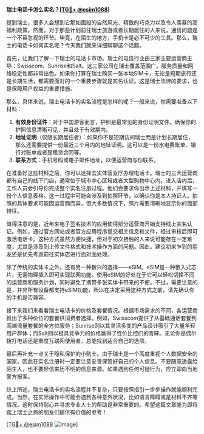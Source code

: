 **瑞士电话卡怎么实名？[[TG💪+ @esim1088](https://t.me/s/esim1088)]**

提到瑞士，很多人会想到它那如画般的自然风光、精致的巧克力以及令人羡慕的高福利政策。然而，对于那些计划前往瑞士旅游或者长期居住的人来说，通信问题是一个不容忽视的环节。毕竟，在陌生的地方，手机卡是必不可少的工具。那么，瑞士的电话卡如何实名呢？今天我们就来详细聊聊这个话题。

首先，让我们了解一下瑞士的电话卡市场。瑞士的电信行业由三家主要运营商主导：Swisscom、Sunrise和Salt。这三家公司在瑞士覆盖范围广，服务质量和网络稳定性都非常出色。如果你打算在瑞士购买一张本地SIM卡，无论是短期旅行还是长期生活，都需要面对的一个重要步骤就是实名认证。这是瑞士法律的要求，也是保障用户权益的重要措施。

那么，具体来说，瑞士电话卡的实名流程是怎样的呢？一般来说，你需要准备以下材料：

1. **有效身份证件**：对于中国游客而言，护照是最常见的身份证明文件。确保你的护照信息清晰可见，并且处于有效期内。
2. **地址证明**（仅限长期居住者）：如果你不是短期访问瑞士而是计划长期居住，那么还需要提供一份最近三个月内的地址证明。这可以是一份水电费账单、银行对账单或者是租赁合同等。
3. **联系方式**：手机号码或电子邮件地址，以便运营商与你联系。

在准备好这些材料之后，你可以选择去实体营业厅办理电话卡。瑞士的三大运营商都有自己的线下门店，通常位于城市中心区域或者大型购物中心内。进入店内后，工作人员会引导你完成整个实名注册过程。他们会要求你出示上述材料，并填写一份个人信息表格。这一过程中可能会涉及到拍照环节，以确认你是本人持证人。拍照的具体要求可能因运营商而异，但大多数情况下，照片需要清晰地显示你的面部特征。

值得注意的是，近年来电子签名技术的应用使得部分运营商开始支持线上实名认证。例如，通过官方网站或者官方应用程序提交相关信息和文件，经过审核后即可激活电话卡。这种方式虽然方便快捷，但对于初次接触的人来说可能存在一定难度，尤其是涉及到上传文件格式和技术操作方面的问题。因此，建议初来乍到的朋友还是优先考虑前往实体店进行面对面处理。

除了传统的实体卡之外，还有另一种新兴的选择——eSIM。eSIM是一种嵌入式芯片，无需物理插入即可实现联网功能。使用eSIM的好处在于它可以轻松切换不同的运营商和服务计划，同时避免了携带多张实体卡带来的不便。不过，需要注意的是，并非所有设备都支持eSIM功能，所以在决定采用这种方式之前，请先确认你的手机是否兼容。

接下来我们来看看瑞士电话卡的价格及套餐情况。根据市场需求的不同，各运营商推出了多种价位的套餐供消费者选择。例如，Swisscom提供了从基础通话套餐到高端流量套餐的全方位服务；Sunrise则以其灵活多变的产品设计吸引了大量年轻用户群体；而Salt则以极具竞争力的价格赢得了性价比控们的青睐。无论你是偶尔拨打电话还是重度互联网使用者，总能找到适合自己的选项。

最后再补充一点关于隐私保护的小贴士。由于瑞士是一个高度重视个人数据安全的国家，因此在实名注册时一定要注意妥善保管好自己的个人信息。不要随意透露给陌生人，也不要轻信来历不明的信息来源。如果遇到任何可疑行为，应立即向当地警方报案。

综上所述，瑞士电话卡的实名流程并不复杂，只要按照指引一步步操作就能顺利完成。当然，在实际操作中可能会遇到各种意外状况，比如语言障碍或是材料不齐等情况。这时保持耐心并寻求专业人士的帮助是非常重要的。希望这篇文章能为即将踏上瑞士之旅的朋友们提供有价值的参考！

[[TG💪+ @esim1088](https://t.me/s/esim1088) ![Image](https://i.postimg.cc/4NQfJmqS/Snipaste-2025-05-13-00-14-12.png)]